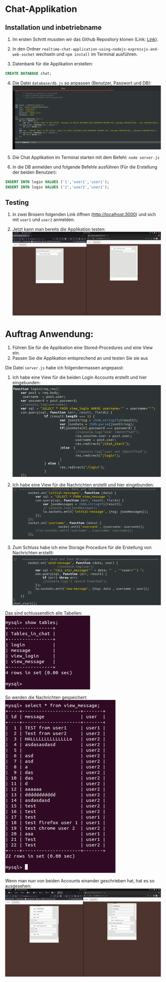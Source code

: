 # Chat-Applikation
## Installation und inbetriebname
1. Im ersten Schritt mussten wir das Github Repository klonen (Link: [Link](https://github.com/psachan190/realtime-chat-application-using-nodejs-expressjs-and-web-socket)).  

2. In den Ordner `realtime-chat-application-using-nodejs-expressjs-and-web-socket` wechseln und `npm install` im Terminal ausführen.  

3. Datenbank für die Applikation erstellen:
```sql
CREATE DATABASE chat;
```

4. Die Datei `database/db.js` so anpassen (Benutzer, Passwort und DB):  
![db.js Beispiel](dbjs.png)  

5. Die Chat Applikation im Terminal starten mit dem Befehl: `node server.js`  

6. In die DB anmelden und folgende Befehle ausführen (Für die Erstellung der beiden Benutzer):  
```sql
INSERT INTO login VALUES ('1','user1','user1');
INSERT INTO login VALUES ('2','user2','user2');
```

## Testing  
1. In zwei Brosern folgenden Link öffnen ([http://localhost:3000](http://localhost:3000)) und sich mit `user1` und `user2` anmelden.  

2. Jetzt kann man bereits die Applikation testen:  
![Test Beispiel](test.png)  

# Auftrag Anwendung:
1. Führen Sie für die Applikation eine Stored-Procedures und eine View ein.  
2. Passen Sie die Applikation entsprechend an und testen Sie sie aus  

Die Datei `server.js` habe ich folgendermassen angepasst:  
1. Ich habe eine View für die beiden Login Accounts erstellt und hier eingebunden:   
![View Login Beispiel](view_login.png)  
  
2. Ich habe eine View für die Nachrichten erstellt und hier eingebunden:  
![View Message Beispiel](view_message.png) 
  
3. Zum Schluss habe ich eine Storage Procedure für die Erstellung von Nachrichten erstellt:  
![Storage Procedure Message Beispiel](stor_message.png)
  

Das sind schlussendlich alle Tabellen:  
![Storage Procedure Message Beispiel](tables.png)
  
So werden die Nachrichten gespeichert:  
![Storage Procedure Message Beispiel](data_view.png)
  
Wenn man nun von beiden Accounts einander geschrieben hat, hat es so ausgesehen:  
![Nachriten Test von beiden Usern](example.png)